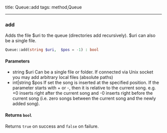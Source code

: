 title: Queue::add
tags: method,Queue

---

<div class="method">
<h3 class="method-name">add</h3>
<p>Adds the file $uri to the queue (directories add recursively). $uri can also be a single file.<br></p>

```php
Queue::add(string $uri,  $pos = -1) : bool
```

#### Parameters

*  string $uri Can be a single file or folder.
If connected via Unix socket you may add arbitrary local files (absolute paths)
*  int|string $pos If set the song is inserted at the specified position.
If the parameter starts with + or -, then it is relative to the current song.
e.g. +0 inserts right after the current song and -0 inserts right before the current song (i.e. zero songs between the current song and the newly added song).


#### Returns `bool`

Returns `true` on success and `false` on failure.


</div>
